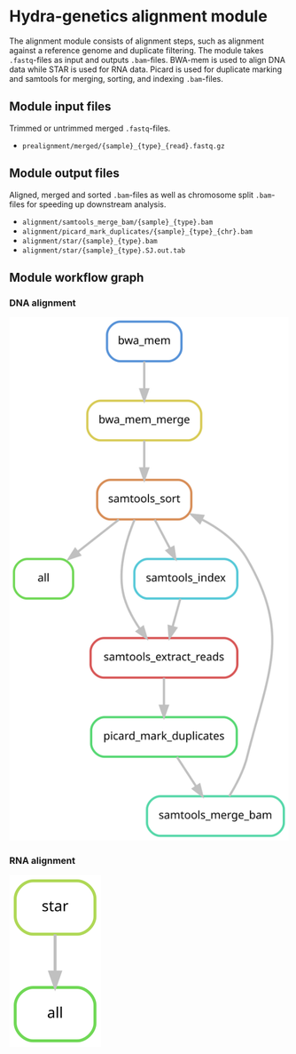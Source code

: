 # Hydra-genetics alignment module
The alignment module consists of alignment steps, such as alignment against a reference genome and duplicate filtering. The module takes `.fastq`-files as input and outputs `.bam`-files. BWA-mem is used to align DNA data while STAR is used for RNA data. Picard is used for duplicate marking and samtools for merging, sorting, and indexing `.bam`-files.

## Module input files
Trimmed or untrimmed merged `.fastq`-files.

* `prealignment/merged/{sample}_{type}_{read}.fastq.gz`

## Module output files
Aligned, merged and sorted `.bam`-files as well as chromosome split `.bam`-files for speeding up downstream analysis.

* `alignment/samtools_merge_bam/{sample}_{type}.bam`
* `alignment/picard_mark_duplicates/{sample}_{type}_{chr}.bam`
* `alignment/star/{sample}_{type}.bam`
* `alignment/star/{sample}_{type}.SJ.out.tab`

## Module workflow graph

### DNA alignment
![DAG1](https://github.com/hydra-genetics/alignment/raw/develop/images/alignment_dna.svg)

### RNA alignment
![DAG1](https://github.com/hydra-genetics/alignment/raw/develop/images/alignment_rna.svg)
